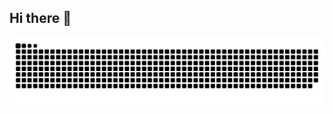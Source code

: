 ## Hi there 👋

![snake gif](https://github.com/TheJoyboyNika/TheJoyboyNika/blob/output/github-snake-dark.svg)


<!--
**TheJoyboyNika/TheJoyboyNika** is a ✨ _special_ ✨ repository because its `README.md` (this file) appears on your GitHub profile.

Here are some ideas to get you started:

- 🔭 I’m currently working on ...
- 🌱 I’m currently learning ...
- 👯 I’m looking to collaborate on ...
- 🤔 I’m looking for help with ...
- 💬 Ask me about ...
- 📫 How to reach me: ...
- 😄 Pronouns: ...
- ⚡ Fun fact: ...
-->
